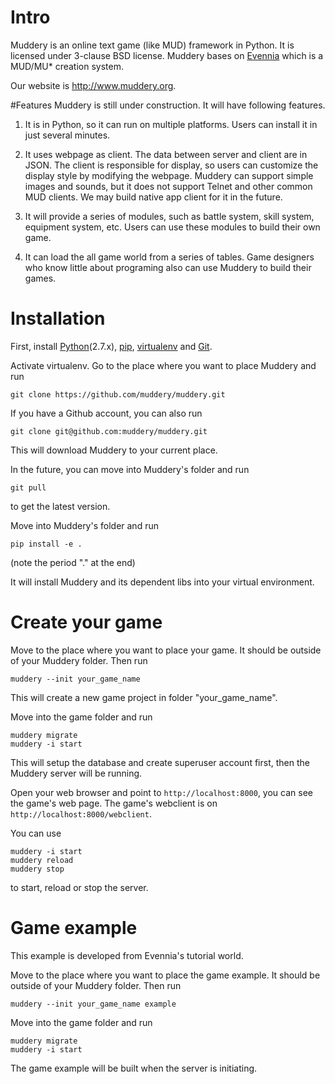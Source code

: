 # Intro
Muddery is an online text game (like MUD) framework in Python. It is licensed under 3-clause BSD license. Muddery bases on [Evennia](https://github.com/evennia/evennia) which is a MUD/MU* creation system.

Our website is http://www.muddery.org.


#Features
Muddery is still under construction. It will have following features. 

1. It is in Python, so it can run on multiple platforms. Users can install it in just several minutes.

1. It uses webpage as client. The data between server and client are in JSON. The client is responsible for display, so users can customize the display style by modifying the webpage. Muddery can support simple images and sounds, but it does not support Telnet and other common MUD clients. We may build native app client for it in the future.

1. It will provide a series of modules, such as battle system, skill system, equipment system, etc. Users can use these modules to build their own game. 

1. It can load the all game world from a series of tables. Game designers who know little about programing also can use Muddery to build their games.


# Installation
First, install [Python](https://www.python.org/)(2.7.x), [pip](https://pypi.python.org/pypi/pip/), [virtualenv](https://pypi.python.org/pypi/virtualenv) and [Git](http://git-scm.com/).

Activate virtualenv. Go to the place where you want to place Muddery and run
```
git clone https://github.com/muddery/muddery.git
```
If you have a Github account, you can also run
```
git clone git@github.com:muddery/muddery.git
```
This will download Muddery to your current place.

In the future, you can move into Muddery's folder and run
```
git pull
```
to get the latest version.

Move into Muddery's folder and run
```
pip install -e .
```
(note the period "." at the end)

It will install Muddery and its dependent libs into your virtual environment.


# Create your game
Move to the place where you want to place your game. It should be outside of your Muddery folder. Then run
```
muddery --init your_game_name
```

This will create a new game project in folder "your_game_name".

Move into the game folder and run
```
muddery migrate
muddery -i start
```

This will setup the database and create superuser account first, then the Muddery server will be running.

Open your web browser and point to ```http://localhost:8000```, you can see the game's web page. The game's webclient is on ```http://localhost:8000/webclient```.

You can use
```
muddery -i start
muddery reload
muddery stop
```
to start, reload or stop the server.


# Game example
This example is developed from Evennia's tutorial world.

Move to the place where you want to place the game example. It should be outside of your Muddery folder. Then run
```
muddery --init your_game_name example
```

Move into the game folder and run
```
muddery migrate
muddery -i start
```

The game example will be built when the server is initiating.
